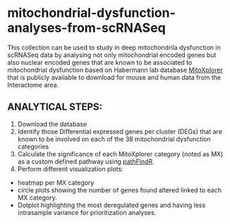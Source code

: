 # mitochondrial-dysfunction-analyses-from-scRNASeq

This collection can be used to study in deep mitochondrila dysfunction in scRNASeq data by analysing not only mitochondrial encoded genes but also nuclear encoded genes that are known to be associated to mitochondrial dysfunction based on Habermann lab database [MitoXplorer](http://mitoxplorer.ibdm.univ-mrs.fr) that is publicly available to download for mouse and human data from the Interactome area.

## ANALYTICAL STEPS:

1. Download the database
2. Identify those Differential expressed genes per cluster (DEGs) that are known to be involved on each of the 38 mitochondrial dysfunction categories
3. Calculate the significance of each MitoXplorer category (noted as MX) as a custom defined pathway using [pathFindR](https://cran.r-project.org/web/packages/pathfindR/index.html).
4. Perform different visualization plots: 
- heatmap per MX category 
- circle plots showing the number of genes found altered linked to each MX category.
- Dotplot highlighting the most deregulated genes and having less intrasample variance for prioritization analyses.
